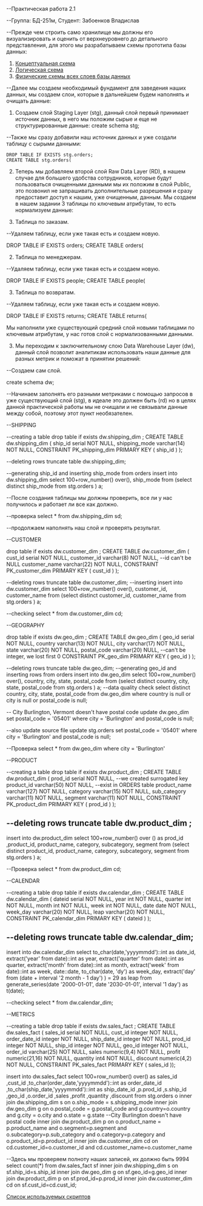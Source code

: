 --Практическая работа 2.1

--Группа: БД-251м, Студент: Забоенков Владислав

--Прежде чем строить само хранилище мы должны его визуализировать и оценить от верхнеуровнего до детального представления, для этого мы разрабатываем схемы прототипа базы данных:
1. [Концептуальная схема](https://github.com/St73-oss/DEP-MGPU/tree/main/Module02/%D0%9A%D0%BE%D0%BD%D1%86%D0%B5%D0%BF%D1%82%D1%83%D0%B0%D0%BB%D1%8C%D0%BD%D0%B0%D1%8F%20%D1%81%D1%85%D0%B5%D0%BC%D0%B0)
2. [Логическая схема](https://github.com/St73-oss/DEP-MGPU/tree/main/Module02/%D0%9B%D0%BE%D0%B3%D0%B8%D1%87%D0%B5%D1%81%D0%BA%D0%B0%D1%8F%20%D1%81%D1%85%D0%B5%D0%BC%D0%B0)
3. [Физические схемы всех слоев базы данных](https://github.com/St73-oss/DEP-MGPU/tree/main/Module02/%D0%A4%D0%B8%D0%B7%D0%B8%D1%87%D0%B5%D1%81%D0%BA%D0%B8%D0%B5%20%D1%81%D1%85%D0%B5%D0%BC%D1%8B%20%D0%91%D0%94)

--Далее мы создаем необходимый фундамент для заведения наших данных, мы создаем слои, которые в дальнейшем будем наполнять и очищать данные:
1. Создаем слой Staging Layer (stg), данный слой первый принимает источник данных, в него мы положим сырые и еще не структурированные данные:
    create schema stg;

--Также мы сразу добавили наш источник данных и уже создали таблицу с сырыми данными:

    DROP TABLE IF EXISTS stg.orders;
    CREATE TABLE stg.orders(
2. Теперь мы добавляем второй слой Raw Data Layer (RD), в нашем случае для большего удобства сотрудников, которые будут пользоваться очищенными данными мы их положим в слой Public, это позвонил не запрашивать дополнительные разрешения и сразу предоставит доступ к нашим, уже очищенным, данным. Мы создаем в нашем задании 3 таблицы по ключевым атрибутам, то есть нормализуем данные:

1. Таблица по заказам.

--Удаляем таблицу, если уже такая есть и создаем новую.
   
   DROP TABLE IF EXISTS orders;
   CREATE TABLE orders(

2. Таблица по менеджерам.

--Удаляем таблицу, если уже такая есть и создаем новую.
   
   DROP TABLE IF EXISTS people;
   CREATE TABLE people(

3. Таблица по возвратам.

--Удаляем таблицу, если уже такая есть и создаем новую.
   
   DROP TABLE IF EXISTS returns;
   CREATE TABLE returns(

Мы наполнили уже существующий средний слой новыми таблицами по ключевым атрибутам, у нас готов слой с нормализованными данными.

3. Мы переходим к заключительному слою Data Warehouse Layer (dw), данный слой позволит аналитикам использовать наши данные для разных метрик и поможат в принятии решений:

--Создаем сам слой.

create schema dw;


--Начинаем заполнять его разными метриками с помощью запросов в уже существующий слой (stg), в идеале это должен быть (rd) но в целях данной практической работы мы не очищали и не связывали данные между собой, поэтому этот пункт необязателен.

--SHIPPING

--creating a table
drop table if exists dw.shipping_dim ;
CREATE TABLE dw.shipping_dim
(
 ship_id       serial NOT NULL,
 shipping_mode varchar(14) NOT NULL,
 CONSTRAINT PK_shipping_dim PRIMARY KEY ( ship_id )
);

--deleting rows
truncate table dw.shipping_dim;

--generating ship_id and inserting ship_mode from orders
insert into dw.shipping_dim 
select 100+row_number() over(), ship_mode from (select distinct ship_mode from stg.orders ) a;

--После создания таблицы мы должны проверить, все ли у нас получилось и работает ли все как должно.

--проверка
select * from dw.shipping_dim sd;

--продолжаем наполнять наш слой и проверять результат.

--CUSTOMER

drop table if exists dw.customer_dim ;
CREATE TABLE dw.customer_dim
(
cust_id serial NOT NULL,
customer_id   varchar(8) NOT NULL, --id can't be NULL
 customer_name varchar(22) NOT NULL,
 CONSTRAINT PK_customer_dim PRIMARY KEY ( cust_id )
);

--deleting rows
truncate table dw.customer_dim;
--inserting
insert into dw.customer_dim 
select 100+row_number() over(), customer_id, customer_name from (select distinct customer_id, customer_name from stg.orders ) a;

--checking
select * from dw.customer_dim cd;

--GEOGRAPHY

drop table if exists dw.geo_dim ;
CREATE TABLE dw.geo_dim
(
 geo_id      serial NOT NULL,
 country     varchar(13) NOT NULL,
 city        varchar(17) NOT NULL,
 state       varchar(20) NOT NULL,
 postal_code varchar(20) NULL,       --can't be integer, we lost first 0
 CONSTRAINT PK_geo_dim PRIMARY KEY ( geo_id )
);

--deleting rows
truncate table dw.geo_dim;
--generating geo_id and inserting rows from orders
insert into dw.geo_dim 
select 100+row_number() over(), country, city, state, postal_code from (select distinct country, city, state, postal_code from stg.orders ) a;
--data quality check
select distinct country, city, state, postal_code from dw.geo_dim
where country is null or city is null or postal_code is null;

-- City Burlington, Vermont doesn't have postal code
update dw.geo_dim
set postal_code = '05401'
where city = 'Burlington'  and postal_code is null;

--also update source file
update stg.orders
set postal_code = '05401'
where city = 'Burlington'  and postal_code is null;

--Проверка
select * from dw.geo_dim
where city = 'Burlington'

--PRODUCT

--creating a table
drop table if exists dw.product_dim ;
CREATE TABLE dw.product_dim
(
 prod_id   serial NOT NULL, --we created surrogated key
 product_id   varchar(50) NOT NULL,  --exist in ORDERS table
 product_name varchar(127) NOT NULL,
 category     varchar(15) NOT NULL,
 sub_category varchar(11) NOT NULL,
 segment      varchar(11) NOT NULL,
 CONSTRAINT PK_product_dim PRIMARY KEY ( prod_id )
);

--deleting rows
truncate table dw.product_dim ;
--
insert into dw.product_dim 
select 100+row_number() over () as prod_id ,product_id, product_name, category, subcategory, segment from (select distinct product_id, product_name, category, subcategory, segment from stg.orders ) a;

--Проверка
select * from dw.product_dim cd;

--CALENDAR

--creating a table
drop table if exists dw.calendar_dim ;
CREATE TABLE dw.calendar_dim
(
dateid serial  NOT NULL,
year        int NOT NULL,
quarter     int NOT NULL,
month       int NOT NULL,
week        int NOT NULL,
date        date NOT NULL,
week_day    varchar(20) NOT NULL,
leap  varchar(20) NOT NULL,
CONSTRAINT PK_calendar_dim PRIMARY KEY ( dateid )
);

--deleting rows
truncate table dw.calendar_dim;
--
insert into dw.calendar_dim 
select 
to_char(date,'yyyymmdd')::int as date_id,  
       extract('year' from date)::int as year,
       extract('quarter' from date)::int as quarter,
       extract('month' from date)::int as month,
       extract('week' from date)::int as week,
       date::date,
       to_char(date, 'dy') as week_day,
       extract('day' from
               (date + interval '2 month - 1 day')
              ) = 29
       as leap
  from generate_series(date '2000-01-01',
                       date '2030-01-01',
                       interval '1 day')
       as t(date);

--checking
select * from dw.calendar_dim;

--METRICS

--creating a table
drop table if exists dw.sales_fact ;
CREATE TABLE dw.sales_fact
(
 sales_id      serial NOT NULL,
 cust_id integer NOT NULL,
 order_date_id integer NOT NULL,
 ship_date_id integer NOT NULL,
 prod_id  integer NOT NULL,
 ship_id     integer NOT NULL,
 geo_id      integer NOT NULL,
 order_id    varchar(25) NOT NULL,
 sales       numeric(9,4) NOT NULL,
 profit      numeric(21,16) NOT NULL,
 quantity    int4 NOT NULL,
 discount    numeric(4,2) NOT NULL,
 CONSTRAINT PK_sales_fact PRIMARY KEY ( sales_id ));


insert into dw.sales_fact 
select
	 100+row_number() over() as sales_id
	 ,cust_id
	 ,to_char(order_date,'yyyymmdd')::int as  order_date_id
	 ,to_char(ship_date,'yyyymmdd')::int as  ship_date_id
	 ,p.prod_id
	 ,s.ship_id
	 ,geo_id
	 ,o.order_id
	 ,sales
	 ,profit
     ,quantity
	 ,discount
from stg.orders o 
inner join dw.shipping_dim s on o.ship_mode = s.shipping_mode
inner join dw.geo_dim g on o.postal_code = g.postal_code and g.country=o.country and g.city = o.city and o.state = g.state --City Burlington doesn't have postal code
inner join dw.product_dim p on o.product_name = p.product_name and o.segment=p.segment and o.subcategory=p.sub_category and o.category=p.category and o.product_id=p.product_id 
inner join dw.customer_dim cd on cd.customer_id=o.customer_id and cd.customer_name=o.customer_name 

--Здесь мы проверяем полноту наших записей, их должно быть 9994
select count(*) from dw.sales_fact sf
inner join dw.shipping_dim s on sf.ship_id=s.ship_id
inner join dw.geo_dim g on sf.geo_id=g.geo_id
inner join dw.product_dim p on sf.prod_id=p.prod_id
inner join dw.customer_dim cd on sf.cust_id=cd.cust_id;

[Список используемых скриптов]()
